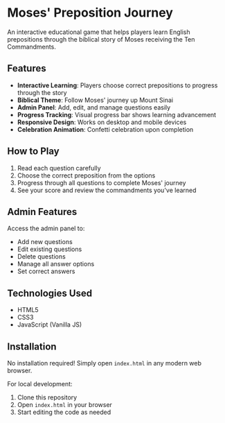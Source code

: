 # Moses' Preposition Journey


An interactive educational game that helps players learn English prepositions through the biblical story of Moses receiving the Ten Commandments.

## Features

- **Interactive Learning**: Players choose correct prepositions to progress through the story
- **Biblical Theme**: Follow Moses' journey up Mount Sinai
- **Admin Panel**: Add, edit, and manage questions easily
- **Progress Tracking**: Visual progress bar shows learning advancement
- **Responsive Design**: Works on desktop and mobile devices
- **Celebration Animation**: Confetti celebration upon completion

## How to Play

1. Read each question carefully
2. Choose the correct preposition from the options
3. Progress through all questions to complete Moses' journey
4. See your score and review the commandments you've learned

## Admin Features

Access the admin panel to:
- Add new questions
- Edit existing questions
- Delete questions
- Manage all answer options
- Set correct answers

## Technologies Used

- HTML5
- CSS3
- JavaScript (Vanilla JS)

## Installation

No installation required! Simply open `index.html` in any modern web browser.

For local development:
1. Clone this repository
2. Open `index.html` in your browser
3. Start editing the code as needed
